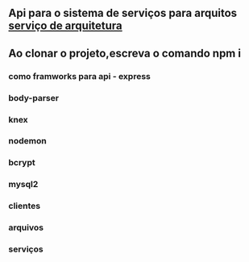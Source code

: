 ## Api para o sistema de serviços para arquitos <a href="">serviço de arquitetura</a>

## Ao clonar o projeto,escreva o comando npm i

### como framworks para api - express
### body-parser
### knex
### nodemon
### bcrypt
### mysql2

### clientes
### arquivos
### serviços
